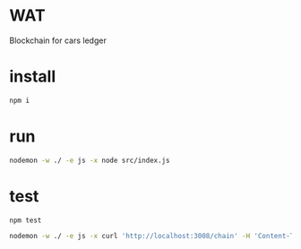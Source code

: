 # WAT

Blockchain for cars ledger


# install
```bash
npm i
```

# run
```bash
nodemon -w ./ -e js -x node src/index.js
```

# test
```
npm test
```

```bash
nodemon -w ./ -e js -x curl 'http://localhost:3008/chain' -H 'Content-Type: application/json'  --data-binary '@src/private/approved.json' -d 2  
```
